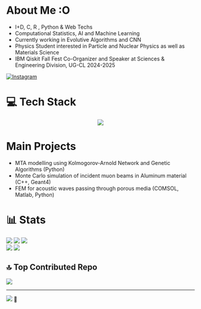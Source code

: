 # About Me :O
* I+D, C, R , Python & Web Techs<br>
* Computational Statistics, AI and Machine Learning<br>
* Currently working in Evolutive Algorithms and CNN<br>
* Physics Student interested in Particle and Nuclear Physics as well as Materials Science<br>
* IBM Qiskit Fall Fest Co-Organizer and Speaker at Sciences & Engineering Division, UG-CL 2024-2025

<!-- [![Typing SVG](https://readme-typing-svg.demolab.com?font=Noto+Sans+Math&duration=2000&color=8019F7&background=FFFFFF00&center=true&vCenter=true&multiline=true&width=525&height=70&lines=Simple+Armonic+Oscilator+Solution+Is+All+You+Need;%F0%9D%91%A6%3D%F0%9D%90%B4%F0%9D%90%9C%F0%9D%90%A8%F0%9D%90%AC(%F0%9D%91%A4%F0%9D%91%A1%2B%F0%9D%9C%99))](https://git.io/typing-svg) -->

<!-- # 🌐 Socials -->
[![Instagram](https://img.shields.io/badge/Instagram-%23E4405F.svg?logo=Instagram&logoColor=white)](https://instagram.com/la_torresl)  

# 💻 Tech Stack
<p align="center">
  <a href="https://skillicons.dev">
    <img src="https://skillicons.dev/icons?i=py,r,c,github,html,css,js,matlab,tensorflow,pytorch,md,latex,vscode,netlify,notion,sketchup&perline=5" />
  </a>
</p>

# Main Projects
- MTA modelling using Kolmogorov-Arnold Network and Genetic Algorithms (Python)
- Monte Carlo simulation of incident muon beams in Aluminum material (C++, Geant4)
- FEM for acoustic waves passing through porous media (COMSOL, Matlab, Python)

<!--
![C](https://img.shields.io/badge/c-%2300599C.svg?style=flat&logo=c&logoColor=white) ![Python](https://img.shields.io/badge/python-3670A0?style=flat&logo=python&logoColor=ffdd54) ![R](https://img.shields.io/badge/r-%23276DC3.svg?style=flat&logo=r&logoColor=white) ![C++](https://img.shields.io/badge/c++-%2300599C.svg?style=flat&logo=c%2B%2B&logoColor=white) ![HTML5](https://img.shields.io/badge/html5-%23E34F26.svg?style=flat&logo=html5&logoColor=white) ![CSS3](https://img.shields.io/badge/css3-%231572B6.svg?style=flat&logo=css3&logoColor=white) ![JavaScript](https://img.shields.io/badge/javascript-%23323330.svg?style=flat&logo=javascript&logoColor=%23F7DF1E) ![LaTeX](https://img.shields.io/badge/latex-%23008080.svg?style=flat&logo=latex&logoColor=white) ![Markdown](https://img.shields.io/badge/markdown-%23000000.svg?style=flat&logo=markdown&logoColor=white) ![Anaconda](https://img.shields.io/badge/Anaconda-%2344A833.svg?style=flat&logo=anaconda&logoColor=white) ![Canva](https://img.shields.io/badge/Canva-%2300C4CC.svg?style=flat&logo=Canva&logoColor=white) ![Inkscape](https://img.shields.io/badge/Inkscape-e0e0e0?style=flat&logo=inkscape&logoColor=080A13) ![Krita](https://img.shields.io/badge/Krita-203759?style=flat&logo=krita&logoColor=EEF37B) ![NumPy](https://img.shields.io/badge/numpy-%23013243.svg?style=flat&logo=numpy&logoColor=white) ![Pandas](https://img.shields.io/badge/pandas-%23150458.svg?style=flat&logo=pandas&logoColor=white) ![Plotly](https://img.shields.io/badge/Plotly-%233F4F75.svg?style=flat&logo=plotly&logoColor=white) ![scikit-learn](https://img.shields.io/badge/scikit--learn-%23F7931E.svg?style=flat&logo=scikit-learn&logoColor=white) ![SciPy](https://img.shields.io/badge/SciPy-%230C55A5.svg?style=flat&logo=scipy&logoColor=%white) ![TensorFlow](https://img.shields.io/badge/TensorFlow-%23FF6F00.svg?style=flat&logo=TensorFlow&logoColor=white) ![Arduino](https://img.shields.io/badge/-Arduino-00979D?style=flat&logo=Arduino&logoColor=white) ![Notion](https://img.shields.io/badge/Notion-%23000000.svg?style=flat&logo=notion&logoColor=white)
PAST TECH BADGES -->

<!-- # 📊 GitHub Stats -->
<!-- All Commits -->
<!-- ![](https://github-readme-stats-sigma-five.vercel.app/api?username=latorresl&theme=tokyonight&hide_border=true&include_all_commits=true&count_private=true)<br/>  --><!-- All Commits -->
<!-- ![](https://github-readme-streak-stats.herokuapp.com/?user=latorresl&theme=tokyonight&hide_border=true)<br/> --><!-- Contributions & Streaks -->
<!-- ![](https://github-readme-stats-sigma-five.vercel.app/api/top-langs/?username=latorresl&theme=tokyonight&hide_border=true&include_all_commits=true&count_private=true&layout=compact)<br/> --><!-- Most Used Languages -->
<!-- Es posible usar el tema "2077" en las siguientes estadísticas para que parezca algo de Cyberpunk 2077 -->
# 📊 Stats
![](http://github-profile-summary-cards.vercel.app/api/cards/stats?username=latorresl&theme=tokyonight)<!-- General Stats, again... -->
![](http://github-profile-summary-cards.vercel.app/api/cards/productive-time?username=latorresl&theme=tokyonight&utcOffset=8)<!-- Commits, again... -->
![](http://github-profile-summary-cards.vercel.app/api/cards/profile-details?username=latorresl&theme=tokyonight)<br/><!-- Profile Details -->
![](http://github-profile-summary-cards.vercel.app/api/cards/repos-per-language?username=latorresl&theme=tokyonight)<!-- Top Languages by Repo -->
![](http://github-profile-summary-cards.vercel.app/api/cards/most-commit-language?username=latorresl&theme=tokyonight)<!-- Top Languages by Commit -->

## 🔝 Top Contributed Repo
![](https://github-contributor-stats.vercel.app/api?username=latorresl&limit=5&theme=tokyonight&combine_all_yearly_contributions=true)

<!--  ## 🏆 GitHub Trophies
![](https://github-profile-trophy.vercel.app/?username=latorresl&theme=tokyonight&no-frame=true&no-bg=false&margin-w=4) -->

<!--## ✍️ Random Dev Quote
![](https://quotes-github-readme.vercel.app/api?type=vetical&theme=tokyonight)-->
<!--### 🎶 Music
[![spotify-github-profile](https://spotify-github-profile.vercel.app/api/view?uid=deadshot-2003&cover_image=true&theme=natemoo-re&show_offline=true&background_color=121212&interchange=true&bar_color=53b14f&bar_color_cover=false)](https://spotify-github-profile.vercel.app/api/view?uid=deadshot-2003&redirect=true)-->
---
[![](https://visitcount.itsvg.in/api?id=QuantVortex137&icon=6&color=11)](https://visitcount.itsvg.in) 🐳

<!-- Proudly created with GPRM ( https://gprm.itsvg.in ) -->

